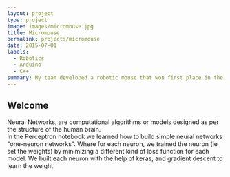 ```yaml
---
layout: project
type: project
image: images/micromouse.jpg
title: Micromouse
permalink: projects/micromouse
date: 2015-07-01
labels:
  - Robotics
  - Arduino
  - C++
summary: My team developed a robotic mouse that won first place in the 2015 UH Micromouse competition.
---
```


## Welcome
Neural Networks, are computational algorithms or models designed as per the structure of the human brain.  
In the Perceptron notebook we learned how to build simple neural networks "one-neuron networks". Where for each neuron, we trained the neuron (ie set the weights) by minimizing a different kind of loss function for each model. We built each neuron with the help of keras, and gradient descent to learn the weight.
